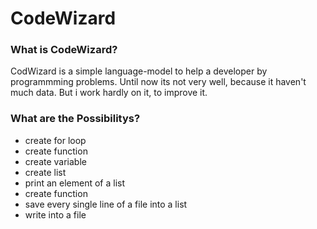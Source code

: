 # CodeWizard
### What is CodeWizard?
CodWizard is a simple language-model to help a developer by programmming problems.
Until now its not very well, because it haven't much data. But i work hardly on it, to improve it.

### What are the Possibilitys?

- create for loop
- create function
- create variable
- create list
- print an element of a list
- create function
- save every single line of a file into a list
- write into a file
